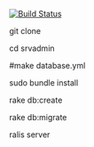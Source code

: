 [![Build Status](https://travis-ci.org/nagane/srvadmin.svg?branch=master)](https://travis-ci.org/nagane/srvadmin)

git clone

cd srvadmin

#make database.yml

sudo bundle install

rake db:create

rake db:migrate

ralis server
